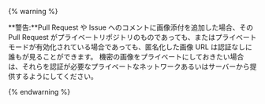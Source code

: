 {% warning %}

**警告:**Pull Request や Issue へのコメントに画像添付を追加した場合、その Pull Request がプライベートリポジトリのものであっても、またはプライベートモードが有効化されている場合であっても、匿名化した画像 URL は認証なしに誰もが見ることができます。 機密の画像をプライベートにしておきたい場合は、それらを認証が必要なプライベートなネットワークあるいはサーバーから提供するようにしてください。

{% endwarning %}

